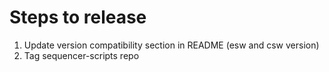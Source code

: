 # Steps to release

1. Update version compatibility section in README (esw and csw version)
2. Tag sequencer-scripts repo
